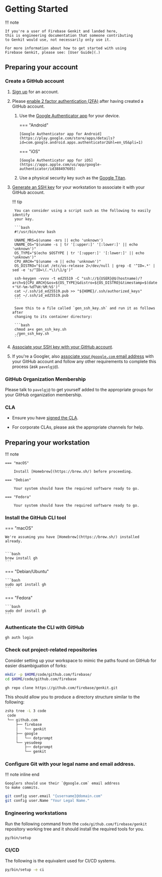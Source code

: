 # Getting Started

!!! note

    If you're a user of Firebase Genkit and landed here,
    this is engineering documentation that someone contributing
    to Genkit would use, not necessarily only use it.

    For more information about how to get started with using
    Firebase Genkit, please see: [User Guide](.)

## Preparing your account

### Create a GitHub account

1. [Sign up](https://github.com/signup) for an account.

2. Please [enable 2 factor authentication
   (2FA)](https://docs.github.com/en/authentication/securing-your-account-with-two-factor-authentication-2fa)
   after having created a GitHub account.

    1.  Use the [Google Authenticator
        app](https://support.google.com/accounts/answer/1066447?hl=en&co=GENIE.Platform%3DAndroid)
        for your device.

        === "Android"

            [Google Authenticator app for Android](https://play.google.com/store/apps/details?id=com.google.android.apps.authenticator2&hl=en_US&pli=1)

        === "iOS"

            [Google Authenticator app for iOS](https://apps.apple.com/us/app/google-authenticator/id388497605)

    2.  Use a physical security key such as the [Google
        Titan](https://store.google.com/product/titan_security_key?hl=en-US).

4. [Generate an SSH
   key](https://docs.github.com/en/authentication/connecting-to-github-with-ssh/generating-a-new-ssh-key-and-adding-it-to-the-ssh-agent)
   for your workstation to associate it with your GitHub account.

    !!! tip

        You can consider using a script such as the following to easily identify
        your key.

        ```bash
        #!/usr/bin/env bash

        UNAME_MRS=$(uname -mrs || echo 'unknown')
        UNAME_OS="$(uname -s | tr '[:upper:]' '[:lower:]' || echo 'unknown')"
        OS_TYPE="$(echo $OSTYPE | tr '[:upper:]' '[:lower:]' || echo 'unknown')"
        CPU_ARCH="$(uname -m || echo 'unknown')"
        OS_DISTRO="$(cat /etc/os-release 2>/dev/null | grep -E '^ID=.*' | sed -e 's/^ID=\(.*\)/\1/g')"

        ssh-keygen -vvvv -t ed25519 -C "ssh://${USER}@$(hostname)/?arch=${CPU_ARCH}&os=${OS_TYPE}&distro=${OS_DISTRO}&timestamp=$(date +'%Y-%m-%dT%H:%M:%S')"
        cat ~/.ssh/id_ed25519.pub >> "${HOME}/.ssh/authorized_keys"
        cat ~/.ssh/id_ed25519.pub
        ```

        Save this to a file called `gen_ssh_key.sh` and run it as follows after
        changing to its container directory:

        ```bash
        chmod a+x gen_ssh_key.sh
        ./gen_ssh_key.sh
        ```

5. [Associate your SSH key with your GitHub account](https://docs.github.com/en/authentication/connecting-to-github-with-ssh/adding-a-new-ssh-key-to-your-github-account).

6. If you're a Googler, also [associate your `@google.com` email
   address](https://docs.github.com/en/account-and-profile/setting-up-and-managing-your-personal-account-on-github/managing-email-preferences/adding-an-email-address-to-your-github-account)
   with your GitHub account and follow any other requirements to complete this
   process (ask `pavelgj@`).

### GitHub Organization Membership

Please talk to `pavelgj@` to get yourself added to the appropriate groups for
your GitHub organization membership.

### CLA

* Ensure you have [signed the
CLA](https://github.com/firebase/genkit/blob/main/CONTRIBUTING.md#sign-our-contributor-license-agreement).

* For corporate CLAs, please ask the appropriate channels for help.

## Preparing your workstation

!!! note

    === "macOS"

        Install [Homebrew](https://brew.sh/) before proceeding.

    === "Debian"

        Your system should have the required software ready to go.

    === "Fedora"

        Your system should have the required software ready to go.

### Install the GitHub CLI tool

=== "macOS"

    We're assuming you have [Homebrew](https://brew.sh/) installed
    already.


    ```bash
    brew install gh
    ```

=== "Debian/Ubuntu"

    ```bash
    sudo apt install gh
    ```

=== "Fedora"

    ```bash
    sudo dnf install gh
    ```

### Authenticate the CLI with GitHub

```bash
gh auth login
```

### Check out project-related repositories

Consider setting up your workspace to mimic the paths found on GitHub for easier
disambiguation of forks:

```bash
mkdir -p $HOME/code/github.com/firebase/
cd $HOME/code/github.com/firebase

gh repo clone https://github.com/firebase/genkit.git
```

This should allow you to produce a directory structure similar to the following:

```bash
zsh❯ tree -L 3 code
 code
 └── github.com
     ├── firebase
     │   └── genkit
     ├── google
     │   └── dotprompt
     └── yesudeep
         ├── dotprompt
         └── genkit
```

### Configure Git with your legal name and email address.

!!! note inline end

    Googlers should use their `@google.com` email address
    to make commits.

```bash
git config user.email "{username}@domain.com"
git config user.Name "Your Legal Name."
```


### Engineering workstations

Run the following command from the `code/github.com/firebase/genkit` repository
working tree and it should install the required tools for you.

```bash
py/bin/setup
```

### CI/CD

The following is the equivalent used for CI/CD systems.

```bash
py/bin/setup -e ci
```
